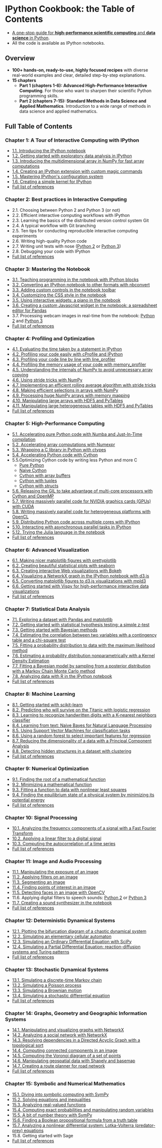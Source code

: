 # IPython Cookbook: the Table of Contents

* [A one-stop guide for **high-performance scientific computing** and **data science** in Python](http://ipython-books.github.io/).
* All the code is available as IPython notebooks.

## Overview

* **100+ hands-on, ready-to-use, highly focused recipes** with diverse real-world examples and clear, detailed step-by-step explanations.
* **15 chapters**
    * **Part 1 (chapters 1-6): Advanced High-Performance Interactive Computing**. For those who want to sharpen their scientific Python programming skills.
    * **Part 2 (chapters 7-15): Standard Methods in Data Science and Applied Mathematics**. Introduction to a wide range of methods in data science and applied mathematics.
    
    
## Full Table of Contents

### Chapter 1: A Tour of Interactive Computing with IPython

* [1.1. Introducing the IPython notebook](http://nbviewer.ipython.org/github/ipython-books/cookbook-code/blob/master/notebooks/chapter01_basic/01_notebook.ipynb)
* [1.2. Getting started with exploratory data analysis in IPython](http://nbviewer.ipython.org/github/ipython-books/cookbook-code/blob/master/notebooks/chapter01_basic/02_pandas.ipynb)
* [1.3. Introducing the multidimensional array in NumPy for fast array computations](http://nbviewer.ipython.org/github/ipython-books/cookbook-code/blob/master/notebooks/chapter01_basic/03_numpy.ipynb)
* [1.4. Creating an IPython extension with custom magic commands](http://nbviewer.ipython.org/github/ipython-books/cookbook-code/blob/master/notebooks/chapter01_basic/04_magic.ipynb)
* [1.5. Mastering IPython's configuration system](http://nbviewer.ipython.org/github/ipython-books/cookbook-code/blob/master/notebooks/chapter01_basic/05_config.ipynb)
* [1.6. Creating a simple kernel for IPython](http://nbviewer.ipython.org/github/ipython-books/cookbook-code/blob/master/notebooks/chapter01_basic/06_kernel.ipynb)
* [Full list of references](https://github.com/ipython-books/cookbook-code/blob/master/references/chapter01_intro.md)


### Chapter 2: Best practices in Interactive Computing

* 2.1. Choosing between Python 2 and Python 3 (or not)
* 2.2. Efficient interactive computing workflows with IPython
* 2.3. Learning the basics of the distributed version control system Git
* 2.4. A typical workflow with Git branching
* 2.5. Ten tips for conducting reproducible interactive computing experiments
* 2.6. Writing high-quality Python code
* 2.7. Writing unit tests with nose ([Python 2](http://nbviewer.ipython.org/github/ipython-books/cookbook-code/blob/master/notebooks/chapter02_best_practices/07_unittests_py2.ipynb) or [Python 3](http://nbviewer.ipython.org/github/ipython-books/cookbook-code/blob/master/notebooks/chapter02_best_practices/07_unittests.ipynb))
* 2.8. Debugging your code with IPython
* [Full list of references](https://github.com/ipython-books/cookbook-code/blob/master/references/chapter02_best_practices.md)


### Chapter 3: Mastering the Notebook

* [3.1. Teaching programming in the notebook with IPython blocks](http://nbviewer.ipython.org/github/ipython-books/cookbook-code/blob/master/notebooks/chapter03_notebook/01_blocks.ipynb)
* [3.2. Converting an IPython notebook to other formats with nbconvert](http://nbviewer.ipython.org/github/ipython-books/cookbook-code/blob/master/notebooks/chapter03_notebook/02_nbformat.ipynb)
* [3.3. Adding custom controls in the notebook toolbar](http://nbviewer.ipython.org/github/ipython-books/cookbook-code/blob/master/notebooks/chapter03_notebook/03_controls.ipynb)
* [3.4. Customizing the CSS style in the notebook](http://nbviewer.ipython.org/github/ipython-books/cookbook-code/blob/master/notebooks/chapter03_notebook/04_css.ipynb)
* [3.5. Using interactive widgets: a piano in the notebook](http://nbviewer.ipython.org/github/ipython-books/cookbook-code/blob/master/notebooks/chapter03_notebook/05_basic_widgets.ipynb)
* [3.6. Creating a custom Javascript widget in the notebook: a spreadsheet editor for Pandas](http://nbviewer.ipython.org/github/ipython-books/cookbook-code/blob/master/notebooks/chapter03_notebook/06_widgets.ipynb)
* 3.7. Processing webcam images in real-time from the notebook: [Python 2](http://nbviewer.ipython.org/github/ipython-books/cookbook-code/blob/master/notebooks/chapter03_notebook/07_webcam_py2.ipynb) and [Python 3](http://nbviewer.ipython.org/github/ipython-books/cookbook-code/blob/master/notebooks/chapter03_notebook/07_webcam_py3.ipynb)
* [Full list of references](https://github.com/ipython-books/cookbook-code/blob/master/references/chapter03_notebook.md)


### Chapter 4: Profiling and Optimization

* [4.1. Evaluating the time taken by a statement in IPython](http://nbviewer.ipython.org/github/ipython-books/cookbook-code/blob/master/notebooks/chapter04_optimization/01_timeit.ipynb)
* [4.2. Profiling your code easily with cProfile and IPython](http://nbviewer.ipython.org/github/ipython-books/cookbook-code/blob/master/notebooks/chapter04_optimization/02_profile.ipynb)
* [4.3. Profiling your code line by line with line_profiler](http://nbviewer.ipython.org/github/ipython-books/cookbook-code/blob/master/notebooks/chapter04_optimization/03_linebyline.ipynb)
* [4.4. Profiling the memory usage of your code with memory_profiler](http://nbviewer.ipython.org/github/ipython-books/cookbook-code/blob/master/notebooks/chapter04_optimization/04_memprof.ipynb)
* [4.5. Understanding the internals of NumPy to avoid unnecessary array copying](http://nbviewer.ipython.org/github/ipython-books/cookbook-code/blob/master/notebooks/chapter04_optimization/05_array_copies.ipynb)
* [4.6. Using stride tricks with NumPy](http://nbviewer.ipython.org/github/ipython-books/cookbook-code/blob/master/notebooks/chapter04_optimization/06_stride_tricks.ipynb)
* [4.7. Implementing an efficient rolling average algorithm with stride tricks](http://nbviewer.ipython.org/github/ipython-books/cookbook-code/blob/master/notebooks/chapter04_optimization/07_rolling_average.ipynb)
* [4.8. Making efficient selections in arrays with NumPy](http://nbviewer.ipython.org/github/ipython-books/cookbook-code/blob/master/notebooks/chapter04_optimization/08_efficient_selections.ipynb)
* [4.9. Processing huge NumPy arrays with memory mapping](http://nbviewer.ipython.org/github/ipython-books/cookbook-code/blob/master/notebooks/chapter04_optimization/09_memmap.ipynb)
* [4.10. Manipulating large arrays with HDF5 and PyTables](http://nbviewer.ipython.org/github/ipython-books/cookbook-code/blob/master/notebooks/chapter04_optimization/10_hdf5_array.ipynb)
* [4.11. Manipulating large heterogeneous tables with HDF5 and PyTables](http://nbviewer.ipython.org/github/ipython-books/cookbook-code/blob/master/notebooks/chapter04_optimization/11_hdf5_table.ipynb)
* [Full list of references](https://github.com/ipython-books/cookbook-code/blob/master/references/chapter04_optimization.md)


### Chapter 5: High-Performance Computing

* [5.1. Accelerating pure Python code with Numba and Just-In-Time compilation](http://nbviewer.ipython.org/github/ipython-books/cookbook-code/blob/master/notebooks/chapter05_hpc/01_numba.ipynb)
* [5.2. Accelerating array computations with Numexpr](http://nbviewer.ipython.org/github/ipython-books/cookbook-code/blob/master/notebooks/chapter05_hpc/02_numexpr.ipynb)
* [5.3. Wrapping a C library in Python with ctypes](http://nbviewer.ipython.org/github/ipython-books/cookbook-code/blob/master/notebooks/chapter05_hpc/03_ctypes.ipynb)
* [5.4. Accelerating Python code with Cython](http://nbviewer.ipython.org/github/ipython-books/cookbook-code/blob/master/notebooks/chapter05_hpc/04_cython.ipynb)
* 5.5.Optimizing Cython code by writing less Python and more C
    * [Pure Python](http://nbviewer.ipython.org/github/ipython-books/cookbook-code/blob/master/notebooks/chapter05_hpc/05_ray_1.ipynb)
    * [Naive Cython](http://nbviewer.ipython.org/github/ipython-books/cookbook-code/blob/master/notebooks/chapter05_hpc/05_ray_2.ipynb)
    * [Cython with array buffers](http://nbviewer.ipython.org/github/ipython-books/cookbook-code/blob/master/notebooks/chapter05_hpc/05_ray_3.ipynb)
    * [Cython with tuples](http://nbviewer.ipython.org/github/ipython-books/cookbook-code/blob/master/notebooks/chapter05_hpc/05_ray_4.ipynb)
    * [Cython with structs](http://nbviewer.ipython.org/github/ipython-books/cookbook-code/blob/master/notebooks/chapter05_hpc/05_ray_5.ipynb)
* [5.6. Releasing the GIL to take advantage of multi-core processors with Cython and OpenMP](http://nbviewer.ipython.org/github/ipython-books/cookbook-code/blob/master/notebooks/chapter05_hpc/06_openmp.ipynb)
* [5.7. Writing massively parallel code for NVIDIA graphics cards (GPUs) with CUDA](http://nbviewer.ipython.org/github/ipython-books/cookbook-code/blob/master/notebooks/chapter05_hpc/07_cuda.ipynb)
* [5.8. Writing massively parallel code for heterogeneous platforms with OpenCL](http://nbviewer.ipython.org/github/ipython-books/cookbook-code/blob/master/notebooks/chapter05_hpc/08_opencl.ipynb)
* [5.9. Distributing Python code across multiple cores with IPython](http://nbviewer.ipython.org/github/ipython-books/cookbook-code/blob/master/notebooks/chapter05_hpc/09_ipyparallel.ipynb)
* [5.10. Interacting with asynchronous parallel tasks in IPython](http://nbviewer.ipython.org/github/ipython-books/cookbook-code/blob/master/notebooks/chapter05_hpc/10_async.ipynb)
* [5.12. Trying the Julia language in the notebook](http://nbviewer.ipython.org/github/ipython-books/cookbook-code/blob/master/notebooks/chapter05_hpc/12_julia.ipynb)
* [Full list of references](https://github.com/ipython-books/cookbook-code/blob/master/references/chapter05_hpc.md)



### Chapter 6: Advanced Visualization

* [6.1. Making nicer matplotlib figures with prettyplotlib](http://nbviewer.ipython.org/github/ipython-books/cookbook-code/blob/master/notebooks/chapter06_viz/01_prettyplotlib.ipynb)
* [6.2. Creating beautiful statistical plots with seaborn](http://nbviewer.ipython.org/github/ipython-books/cookbook-code/blob/master/notebooks/chapter06_viz/02_seaborn.ipynb)
* [6.3. Creating interactive Web visualizations with Bokeh](http://nbviewer.ipython.org/github/ipython-books/cookbook-code/blob/master/notebooks/chapter06_viz/03_bokeh.ipynb)
* [6.4. Visualizing a NetworkX graph in the IPython notebook with d3.js](http://nbviewer.ipython.org/github/ipython-books/cookbook-code/blob/master/notebooks/chapter06_viz/04_d3.ipynb)
* [6.5. Converting matplotlib figures to d3.js visualizations with mpld3](http://nbviewer.ipython.org/github/ipython-books/cookbook-code/blob/master/notebooks/chapter06_viz/05_mpld3.ipynb)
* [6.6. Getting started with Vispy for high-performance interactive data visualizations](http://nbviewer.ipython.org/github/ipython-books/cookbook-code/blob/master/notebooks/chapter06_viz/06_vispy.ipynb)
* [Full list of references](https://github.com/ipython-books/cookbook-code/blob/master/references/chapter06_viz.md)


### Chapter 7: Statistical Data Analysis

* [7.1. Exploring a dataset with Pandas and matplotlib](http://nbviewer.ipython.org/github/ipython-books/cookbook-code/blob/master/notebooks/chapter07_stats/01_pandas.ipynb)
* [7.2. Getting started with statistical hypothesis testing: a simple z-test](http://nbviewer.ipython.org/github/ipython-books/cookbook-code/blob/master/notebooks/chapter07_stats/02_z_test.ipynb)
* [7.3. Getting started with Bayesian methods](http://nbviewer.ipython.org/github/ipython-books/cookbook-code/blob/master/notebooks/chapter07_stats/03_bayesian.ipynb)
* [7.4. Estimating the correlation between two variables with a contingency table and a chi-square test](http://nbviewer.ipython.org/github/ipython-books/cookbook-code/blob/master/notebooks/chapter07_stats/04_correlation.ipynb)
* [7.5. Fitting a probability distribution to data with the maximum likelihood method](http://nbviewer.ipython.org/github/ipython-books/cookbook-code/blob/master/notebooks/chapter07_stats/05_mlfit.ipynb)
* [7.6. Estimating a probability distribution nonparametrically with a Kernel Density Estimation](http://nbviewer.ipython.org/github/ipython-books/cookbook-code/blob/master/notebooks/chapter07_stats/06_kde.ipynb)
* [7.7. Fitting a Bayesian model by sampling from a posterior distribution with a Markov Chain Monte Carlo method](http://nbviewer.ipython.org/github/ipython-books/cookbook-code/blob/master/notebooks/chapter07_stats/07_pymc.ipynb)
* [7.8. Analyzing data with R in the IPython notebook](http://nbviewer.ipython.org/github/ipython-books/cookbook-code/blob/master/notebooks/chapter07_stats/08_r.ipynb)
* [Full list of references](https://github.com/ipython-books/cookbook-code/blob/master/references/chapter07_stats.md)


### Chapter 8: Machine Learning


* [8.1. Getting started with scikit-learn](http://nbviewer.ipython.org/github/ipython-books/cookbook-code/blob/master/notebooks/chapter08_ml/01_scikit.ipynb)
* [8.2. Predicting who will survive on the Titanic with logistic regression](http://nbviewer.ipython.org/github/ipython-books/cookbook-code/blob/master/notebooks/chapter08_ml/02_titanic.ipynb)
* [8.3. Learning to recognize handwritten digits with a K-nearest neighbors classifier](http://nbviewer.ipython.org/github/ipython-books/cookbook-code/blob/master/notebooks/chapter08_ml/03_digits.ipynb)
* [8.4. Learning from text: Naive Bayes for Natural Language Processing](http://nbviewer.ipython.org/github/ipython-books/cookbook-code/blob/master/notebooks/chapter08_ml/04_text.ipynb)
* [8.5. Using Support Vector Machines for classification tasks](http://nbviewer.ipython.org/github/ipython-books/cookbook-code/blob/master/notebooks/chapter08_ml/05_svm.ipynb)
* [8.6. Using a random forest to select important features for regression](http://nbviewer.ipython.org/github/ipython-books/cookbook-code/blob/master/notebooks/chapter08_ml/06_random_forest.ipynb)
* [8.7. Reducing the dimensionality of a data with a Principal Component Analysis](http://nbviewer.ipython.org/github/ipython-books/cookbook-code/blob/master/notebooks/chapter08_ml/07_pca.ipynb)
* [8.8. Detecting hidden structures in a dataset with clustering](http://nbviewer.ipython.org/github/ipython-books/cookbook-code/blob/master/notebooks/chapter08_ml/08_clustering.ipynb)
* [Full list of references](https://github.com/ipython-books/cookbook-code/blob/master/references/chapter08_ml.md)



### Chapter 9: Numerical Optimization

* [9.1. Finding the root of a mathematical function](http://nbviewer.ipython.org/github/ipython-books/cookbook-code/blob/master/notebooks/chapter09_numoptim/01_root.ipynb)
* [9.2. Minimizing a mathematical function](http://nbviewer.ipython.org/github/ipython-books/cookbook-code/blob/master/notebooks/chapter09_numoptim/02_minimize.ipynb)
* [9.3. Fitting a function to data with nonlinear least squares](http://nbviewer.ipython.org/github/ipython-books/cookbook-code/blob/master/notebooks/chapter09_numoptim/03_curvefitting.ipynb)
* [9.4. Finding the equilibrium state of a physical system by minimizing its potential energy](http://nbviewer.ipython.org/github/ipython-books/cookbook-code/blob/master/notebooks/chapter09_numoptim/04_energy.ipynb)
* [Full list of references](https://github.com/ipython-books/cookbook-code/blob/master/references/chapter09_numopt.md)


### Chapter 10: Signal Processing

* [10.1. Analyzing the frequency components of a signal with a Fast Fourier Transform](http://nbviewer.ipython.org/github/ipython-books/cookbook-code/blob/master/notebooks/chapter10_signal/01_fourier.ipynb)
* [10.2. Applying a linear filter to a digital signal](http://nbviewer.ipython.org/github/ipython-books/cookbook-code/blob/master/notebooks/chapter10_signal/02_filter.ipynb)
* [10.3. Computing the autocorrelation of a time series](http://nbviewer.ipython.org/github/ipython-books/cookbook-code/blob/master/notebooks/chapter10_signal/03_autocorrelation.ipynb)
* [Full list of references](https://github.com/ipython-books/cookbook-code/blob/master/references/chapter10_signal.md)


### Chapter 11: Image and Audio Processing

* [11.1. Manipulating the exposure of an image](http://nbviewer.ipython.org/github/ipython-books/cookbook-code/blob/master/notebooks/chapter11_image/01_exposure.ipynb)
* [11.2. Applying filters on an image](http://nbviewer.ipython.org/github/ipython-books/cookbook-code/blob/master/notebooks/chapter11_image/02_filters.ipynb)
* [11.3. Segmenting an image](http://nbviewer.ipython.org/github/ipython-books/cookbook-code/blob/master/notebooks/chapter11_image/03_segmentation.ipynb)
* [11.4. Finding points of interest in an image](http://nbviewer.ipython.org/github/ipython-books/cookbook-code/blob/master/notebooks/chapter11_image/04_interest.ipynb)
* [11.5. Detecting faces in an image with OpenCV](http://nbviewer.ipython.org/github/ipython-books/cookbook-code/blob/master/notebooks/chapter11_image/05_faces.ipynb)
* 11.6. Applying digital filters to speech sounds: [Python 2](http://nbviewer.ipython.org/github/ipython-books/cookbook-code/blob/master/notebooks/chapter11_image/06_speech_py2.ipynb) or [Python 3](http://nbviewer.ipython.org/github/ipython-books/cookbook-code/blob/master/notebooks/chapter11_image/06_speech.ipynb)
* [11.7. Creating a sound synthesizer in the notebook](http://nbviewer.ipython.org/github/ipython-books/cookbook-code/blob/master/notebooks/chapter11_image/07_synth.ipynb)
* [Full list of references](https://github.com/ipython-books/cookbook-code/blob/master/references/chapter11_image.md)


### Chapter 12: Deterministic Dynamical Systems

* [12.1. Plotting the bifurcation diagram of a chaotic dynamical system](http://nbviewer.ipython.org/github/ipython-books/cookbook-code/blob/master/notebooks/chapter12_deterministic/01_bifurcation.ipynb)
* [12.2. Simulating an elementary cellular automaton](http://nbviewer.ipython.org/github/ipython-books/cookbook-code/blob/master/notebooks/chapter12_deterministic/02_cellular.ipynb)
* [12.3. Simulating an Ordinary Differential Equation with SciPy](http://nbviewer.ipython.org/github/ipython-books/cookbook-code/blob/master/notebooks/chapter12_deterministic/03_ode.ipynb)
* [12.4. Simulating a Partial Differential Equation: reaction-diffusion systems and Turing patterns](http://nbviewer.ipython.org/github/ipython-books/cookbook-code/blob/master/notebooks/chapter12_deterministic/04_turing.ipynb)
* [Full list of references](https://github.com/ipython-books/cookbook-code/blob/master/references/chapter12_deterministic.md)


### Chapter 13: Stochastic Dynamical Systems

* [13.1. Simulating a discrete-time Markov chain](http://nbviewer.ipython.org/github/ipython-books/cookbook-code/blob/master/notebooks/chapter13_stochastic/01_markov.ipynb)
* [13.2. Simulating a Poisson process](http://nbviewer.ipython.org/github/ipython-books/cookbook-code/blob/master/notebooks/chapter13_stochastic/02_poisson.ipynb)
* [13.3. Simulating a Brownian motion](http://nbviewer.ipython.org/github/ipython-books/cookbook-code/blob/master/notebooks/chapter13_stochastic/03_brownian.ipynb)
* [13.4. Simulating a stochastic differential equation](http://nbviewer.ipython.org/github/ipython-books/cookbook-code/blob/master/notebooks/chapter13_stochastic/04_sde.ipynb)
* [Full list of references](https://github.com/ipython-books/cookbook-code/blob/master/references/chapter13_stochastic.md)



### Chapter 14: Graphs, Geometry and Geographic Information Systems

* [14.1. Manipulating and visualizing graphs with NetworkX](http://nbviewer.ipython.org/github/ipython-books/cookbook-code/blob/master/notebooks/chapter14_graphgeo/01_networkx.ipynb)
* [14.2. Analyzing a social network with NetworkX](http://nbviewer.ipython.org/github/ipython-books/cookbook-code/blob/master/notebooks/chapter14_graphgeo/02_social.ipynb)
* [14.3. Resolving dependencies in a Directed Acyclic Graph with a topological sort](http://nbviewer.ipython.org/github/ipython-books/cookbook-code/blob/master/notebooks/chapter14_graphgeo/03_dag.ipynb)
* [14.4. Computing connected components in an image](http://nbviewer.ipython.org/github/ipython-books/cookbook-code/blob/master/notebooks/chapter14_graphgeo/04_connected.ipynb)
* [14.5. Computing the Voronoi diagram of a set of points](http://nbviewer.ipython.org/github/ipython-books/cookbook-code/blob/master/notebooks/chapter14_graphgeo/05_voronoi.ipynb)
* [14.6. Manipulating geospatial data with Shapely and basemap](http://nbviewer.ipython.org/github/ipython-books/cookbook-code/blob/master/notebooks/chapter14_graphgeo/06_gis.ipynb)
* [14.7. Creating a route planner for road network](http://nbviewer.ipython.org/github/ipython-books/cookbook-code/blob/master/notebooks/chapter14_graphgeo/07_gps.ipynb)
* [Full list of references](https://github.com/ipython-books/cookbook-code/blob/master/references/chapter14_graphs.md)



### Chapter 15: Symbolic and Numerical Mathematics

* [15.1. Diving into symbolic computing with SymPy](http://nbviewer.ipython.org/github/ipython-books/cookbook-code/blob/master/notebooks/chapter15_symbolic/01_sympy_intro.ipynb)
* [15.2. Solving equations and inequalities](http://nbviewer.ipython.org/github/ipython-books/cookbook-code/blob/master/notebooks/chapter15_symbolic/02_solvers.ipynb)
* [15.3. Analyzing real-valued functions](http://nbviewer.ipython.org/github/ipython-books/cookbook-code/blob/master/notebooks/chapter15_symbolic/03_function.ipynb)
* [15.4. Computing exact probabilities and manipulating random variables](http://nbviewer.ipython.org/github/ipython-books/cookbook-code/blob/master/notebooks/chapter15_symbolic/04_stats.ipynb)
* [15.5. A bit of number theory with SymPy](http://nbviewer.ipython.org/github/ipython-books/cookbook-code/blob/master/notebooks/chapter15_symbolic/05_number_theory.ipynb)
* [15.6. Finding a Boolean propositional formula from a truth table](http://nbviewer.ipython.org/github/ipython-books/cookbook-code/blob/master/notebooks/chapter15_symbolic/06_logic.ipynb)
* [15.7. Analyzing a nonlinear differential system: Lotka-Volterra (predator-prey) equations](http://nbviewer.ipython.org/github/ipython-books/cookbook-code/blob/master/notebooks/chapter15_symbolic/07_lotka.ipynb)
* 15.8. Getting started with Sage
* [Full list of references](https://github.com/ipython-books/cookbook-code/blob/master/references/chapter15_symbolic.md)

